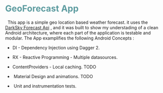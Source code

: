 <!-- #######  YAY, I AM THE SOURCE EDITOR! #########-->
<h1 style="color: #5e9ca0;">GeoForecast App&nbsp;</h1>
<p>&nbsp; This app is a simple geo location based weather forecast. it uses&nbsp;the <a href="https://developer.forecast.io/">DarkSky Forecast Api</a>&nbsp;, and it&nbsp;was built to show&nbsp;my understading of a clean Android architecture, where each part of the application is testable and modular. The App examplifies the following Android Concepts :</p>
<ul>
<li>
<p>DI - Dependency Injection using Dagger 2.</p>
</li>
<li>RX - Reactive Programming - Multiple datasources.&nbsp;</li>
<li>
<p>ContentProviders - Local caching. TODO</p>
</li>
<li>
<p>&nbsp;Material Design and animations. TODO</p>
</li>
<li>
<p>&nbsp;Unit and instrumentation tests. </p>
</li>
</ul>
<p>&nbsp;</p>
<p>&nbsp;</p>
